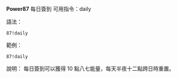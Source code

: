 **Power87** 每日簽到
可用指令：daily

語法：
```
87!daily
```

範例：
```
87!daily
```
說明：
每日簽到可以獲得 10 點八七能量，每天半夜十二點跨日時重置。
